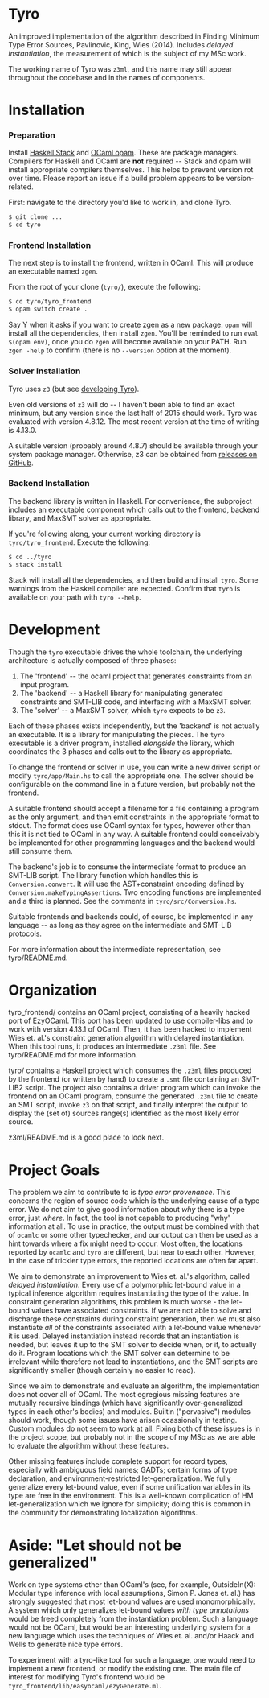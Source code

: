 # Tyro

An improved implementation of the algorithm described in Finding Minimum Type Error Sources, Pavlinovic, King, Wies (2014). Includes _delayed instantiation_, the measurement of which is the subject of my MSc work.

The working name of Tyro was `z3ml`, and this name may still appear throughout the codebase and in the names of components.

# Installation

### Preparation

Install [Haskell Stack](https://docs.haskellstack.org/en/stable/install_and_upgrade/) and [OCaml opam](https://opam.ocaml.org/doc/Install.html). These are package managers.
Compilers for Haskell and OCaml are **not** required -- Stack and opam will install appropriate compilers themselves.
This helps to prevent version rot over time. Please report an issue if a build problem appears to be version-related.

First: navigate to the directory you'd like to work in, and clone Tyro.

```bash
$ git clone ...
$ cd tyro
```

### Frontend Installation

The next step is to install the frontend, written in OCaml. This will produce an executable named `zgen`.

From the root of your clone (`tyro/`), execute the following:

```bash
$ cd tyro/tyro_frontend
$ opam switch create .
```

Say Y when it asks if you want to create zgen as a new package. `opam` will install all the dependencies, then install `zgen`.
You'll be reminded to run `eval $(opam env)`, once you do `zgen` will become available on your PATH. Run `zgen -help` to confirm
(there is no `--version` option at the moment).

### Solver Installation

Tyro uses `z3` (but see [developing Tyro](#development)).

Even old versions of `z3` will do -- I haven't been able to find an exact minimum, but any version since the last half of 2015 should work.
Tyro was evaluated with version 4.8.12. The most recent version at the time of writing is 4.13.0.

A suitable version (probably around 4.8.7) should be available through your system package manager.
Otherwise, z3 can be obtained from [releases on GitHub](https://github.com/Z3Prover/z3/releases/).

### Backend Installation

The backend library is written in Haskell. For convenience, the subproject includes an executable component which calls out to
the frontend, backend library, and MaxSMT solver as appropriate.

If you're following along, your current working directory is `tyro/tyro_frontend`. Execute the following:

```bash
$ cd ../tyro
$ stack install
```

Stack will install all the dependencies, and then build and install `tyro`. Some warnings from the Haskell compiler are expected.
Confirm that `tyro` is available on your path with `tyro --help`.

# Development

Though the `tyro` executable drives the whole toolchain, the underlying architecture is actually composed of three phases:

 1. The 'frontend' -- the ocaml project that generates constraints from an input program.
 2. The 'backend' -- a Haskell library for manipulating generated constraints and SMT-LIB code, and interfacing with a MaxSMT solver.
 3. The 'solver' -- a MaxSMT solver, which `tyro` expects to be `z3`.

Each of these phases exists independently, but the 'backend' is not actually an executable. It is a library for manipulating the pieces.
The `tyro` executable is a driver program, installed _alongside_ the library, which coordinates the 3 phases and calls out to the library
as appropriate.

To change the frontend or solver in use, you can write a new driver script or modify `tyro/app/Main.hs` to call the appropriate one.
The solver should be configurable on the command line in a future version, but probably not the frontend.

A suitable frontend should accept a filename for a file containing a program as the only argument, and then emit constraints
in the appropriate format to stdout. The format does use OCaml syntax for types, however other than this it is not tied to OCaml in any way.
A suitable frontend could conceivably be implemented for other programming languages and the backend would still consume them.

The backend's job is to consume the intermediate format to produce an SMT-LIB script. The library function which handles this is `Conversion.convert`.
It will use the AST+constraint encoding defined by `Conversion.makeTypingAssertions`. Two encoding functions are implemented and a third is planned.
See the comments in `tyro/src/Conversion.hs`.

Suitable frontends and backends could, of course, be implemented in any language -- as long as they agree on the intermediate and SMT-LIB protocols.

For more information about the intermediate representation, see tyro/README.md.

# Organization

tyro_frontend/ contains an OCaml project, consisting of a heavily hacked port of EzyOCaml. This port has been updated to use compiler-libs and to work with version 4.13.1 of OCaml. Then, it has been hacked to implement Wies et. al.'s constraint generation algorithm with delayed instantiation. When this tool runs, it produces an intermediate `.z3ml` file. See tyro/README.md for more information.

tyro/ contains a Haskell project which consumes the `.z3ml` files produced by the frontend (or written by hand) to create a `.smt` file containing an SMT-LIB2 script. The project also contains a driver program which can invoke the frontend on an OCaml program, consume the generated `.z3ml` file to create an SMT script, invoke `z3` on that script, and finally interpret the output to display the (set of) sources range(s) identified as the most likely error source.

z3ml/README.md is a good place to look next.

# Project Goals

The problem we aim to contribute to is _type error provenance_. This concerns the region of source code which is the underlying cause of a type error.
We do not aim to give good information about _why_ there is a type error, just _where_. In fact, the tool is not capable to producing "why" information at all.
To use in practice, the output must be combined with that of `ocamlc` or some other typechecker,
and our output can then be used as a hint towards where a fix might need to occur.
Most often, the locations reported by `ocamlc` and `tyro` are different, but near to each other.
However, in the case of trickier type errors, the reported locations are often far apart.

We aim to demonstrate an improvement to Wies et. al.'s algorithm, called _delayed instantiation_.
Every use of a polymorphic let-bound value in a typical inference algorithm requires instantiating the type of the value.
In constraint generation algorithms, this problem is much worse - the let-bound values have associated constraints.
If we are not able to solve and discharge these constraints during constraint generation, then we must also instantiate _all_ of the constraints associated with a let-bound value whenever it is used.
Delayed instantiation instead records that an instantiation is needed, but leaves it up to the SMT solver to decide when, or if, to actually do it.
Program locations which the SMT solver can determine to be irrelevant while therefore not lead to instantiations, and the SMT scripts are significantly smaller (though certainly no easier to read).

Since we aim to demonstrate and evaluate an algorithm, the implementation does not cover all of OCaml. The most egregious missing features are mutually recursive bindings (which have significantly over-generalized types in each other's bodies) and modules. Builtin ("pervasive") modules should work, though some issues have arisen ocassionally in testing. Custom modules do not seem to work at all. Fixing both of these issues is in the project scope, but probably not in the scope of my MSc as we are able to evaluate the algorithm without these features.

Other missing features include complete support for record types, especially with ambiguous field names; GADTs; certain forms of type declaration, and environment-restricted let-generalization. We fully generalize every let-bound value, even if some unification variables in its type are free in the environment. This is a well-known complication of HM let-generalization which we ignore for simplicity; doing this is common in the community for demonstrating localization algorithms.

# Aside: "Let should not be generalized"

Work on type systems other than OCaml's (see, for example, OutsideIn(X): Modular type inference with local assumptions, Simon P. Jones et. al.) has strongly suggested that most let-bound values are used monomorphically.
A system which only generalizes let-bound values _with type annotations_ would be freed completely from the instantiation problem.
Such a language would not be OCaml, but would be an interesting underlying system for a new language which uses the techniques of Wies et. al. and/or Haack and Wells to generate nice type errors.

To experiment with a tyro-like tool for such a language, one would need to implement a new frontend, or modify the existing one.
The main file of interest for modifying Tyro's frontend would be `tyro_frontend/lib/easyocaml/ezyGenerate.ml`.
